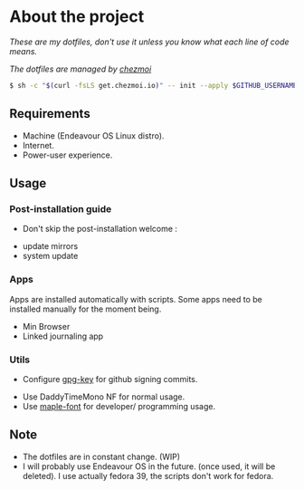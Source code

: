 # About the project

_These are my dotfiles, don't use it unless you know what each line of code means._

_The dotfiles are managed by [chezmoi](https://www.chezmoi.io/)_

```bash
$ sh -c "$(curl -fsLS get.chezmoi.io)" -- init --apply $GITHUB_USERNAME
```

## Requirements
- Machine (Endeavour OS Linux distro).
- Internet.
- Power-user experience.

## Usage

### Post-installation guide
- Don't skip the post-installation welcome : 
 * update mirrors
 * system update

### Apps
Apps are installed automatically with scripts. Some apps need to be installed 
manually for the moment being. 
* Min Browser
* Linked journaling app 

### Utils

- Configure [gpg-key](https://docs.github.com/en/authentication/managing-commit-signature-verification/generating-a-new-gpg-key)
  for github signing commits.
* Use DaddyTimeMono NF for normal usage. 
* Use [maple-font](https://github.com/subframe7536/Maple-font/releases) for developer/ programming usage.

## Note

* The dotfiles are in constant change. (WIP)
* I will probably use Endeavour OS in the future. (once used, it will be deleted).
I use actually fedora 39, the scripts don't work for fedora.
